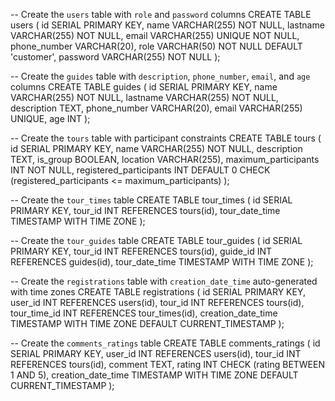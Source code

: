 -- Create the `users` table with `role` and `password` columns
CREATE TABLE users (
    id SERIAL PRIMARY KEY,
    name VARCHAR(255) NOT NULL,
    lastname VARCHAR(255) NOT NULL,
    email VARCHAR(255) UNIQUE NOT NULL,
    phone_number VARCHAR(20),
    role VARCHAR(50) NOT NULL DEFAULT 'customer',
    password VARCHAR(255) NOT NULL
);

-- Create the `guides` table with `description`, `phone_number`, `email`, and `age` columns
CREATE TABLE guides (
    id SERIAL PRIMARY KEY,
    name VARCHAR(255) NOT NULL,
    lastname VARCHAR(255) NOT NULL,
    description TEXT,
    phone_number VARCHAR(20),
    email VARCHAR(255) UNIQUE,
    age INT
);

-- Create the `tours` table with participant constraints
CREATE TABLE tours (
    id SERIAL PRIMARY KEY,
    name VARCHAR(255) NOT NULL,
    description TEXT,
    is_group BOOLEAN,
    location VARCHAR(255),
    maximum_participants INT NOT NULL,
    registered_participants INT DEFAULT 0 CHECK (registered_participants <= maximum_participants)
);

-- Create the `tour_times` table
CREATE TABLE tour_times (
    id SERIAL PRIMARY KEY,
    tour_id INT REFERENCES tours(id),
    tour_date_time TIMESTAMP WITH TIME ZONE
);

-- Create the `tour_guides` table
CREATE TABLE tour_guides (
    id SERIAL PRIMARY KEY,
    tour_id INT REFERENCES tours(id),
    guide_id INT REFERENCES guides(id),
    tour_date_time TIMESTAMP WITH TIME ZONE
);

-- Create the `registrations` table with `creation_date_time` auto-generated with time zones
CREATE TABLE registrations (
    id SERIAL PRIMARY KEY,
    user_id INT REFERENCES users(id),
    tour_id INT REFERENCES tours(id),
    tour_time_id INT REFERENCES tour_times(id),
    creation_date_time TIMESTAMP WITH TIME ZONE DEFAULT CURRENT_TIMESTAMP
);

-- Create the `comments_ratings` table
CREATE TABLE comments_ratings (
    id SERIAL PRIMARY KEY,
    user_id INT REFERENCES users(id),
    tour_id INT REFERENCES tours(id),
    comment TEXT,
    rating INT CHECK (rating BETWEEN 1 AND 5),
    creation_date_time TIMESTAMP WITH TIME ZONE DEFAULT CURRENT_TIMESTAMP
);
